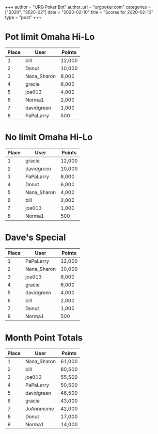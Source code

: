 +++
author = "URG Poker Bot"
author_url = "urgpoker.com"
categories = ["2020", "2020-02"]
date = "2020-02-10"
title = "Scores for 2020-02-10"
type = "post"
+++
# Pot limit Omaha Hi-Lo

| Place | User | Points |
|-------|------|--------|
| 1 | bill | 12,000 |
| 2 | Donut | 10,000 |
| 3 | Nana_Sharon | 8,000 |
| 4 | gracie | 6,000 |
| 5 | joe013 | 4,000 |
| 6 | Norma1 | 2,000 |
| 7 | davidgreen | 1,000 |
| 8 | PaPaLarry | 500 |

# No limit Omaha Hi-Lo

| Place | User | Points |
|-------|------|--------|
| 1 | gracie | 12,000 |
| 2 | davidgreen | 10,000 |
| 3 | PaPaLarry | 8,000 |
| 4 | Donut | 6,000 |
| 5 | Nana_Sharon | 4,000 |
| 6 | bill | 2,000 |
| 7 | joe013 | 1,000 |
| 8 | Norma1 | 500 |

# Dave's Special

| Place | User | Points |
|-------|------|--------|
| 1 | PaPaLarry | 12,000 |
| 2 | Nana_Sharon | 10,000 |
| 3 | joe013 | 8,000 |
| 4 | gracie | 6,000 |
| 5 | davidgreen | 4,000 |
| 6 | bill | 2,000 |
| 7 | Donut | 1,000 |
| 8 | Norma1 | 500 |

# Month Point Totals

| Place | User | Points |
|-------|------|--------|
| 1 | Nana_Sharon | 61,000 |
| 2 | bill | 60,500 |
| 3 | joe013 | 55,500 |
| 4 | PaPaLarry | 50,500 |
| 5 | davidgreen | 46,500 |
| 6 | gracie | 43,000 |
| 7 | JoAnnmeme | 42,000 |
| 8 | Donut | 17,000 |
| 9 | Norma1 | 14,000 |
